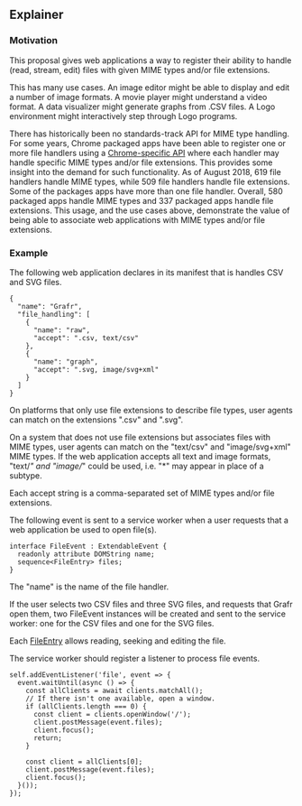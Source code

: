 ## Explainer

### Motivation

This proposal gives web applications a way to register their ability to handle (read, stream, edit) files with given MIME types and/or file extensions.

This has many use cases. An image editor might be able to display and edit a number of image formats. A movie player might understand a video format. A data visualizer might generate graphs from .CSV files. A Logo environment might interactively step through Logo programs.

There has historically been no standards-track API for MIME type handling. For some years, Chrome packaged apps have been able to register one or more file handlers using a [Chrome-specific API](https://developer.chrome.com/apps/manifest/file_handlers) where each handler may handle specific MIME types and/or file extensions. This provides some insight into the demand for such functionality. As of August 2018, 619 file handlers handle MIME types, while 509 file handlers handle file extensions. Some of the packages apps have more than one file handler. Overall, 580 packaged apps handle MIME types and 337 packaged apps handle file extensions. This usage, and the use cases above, demonstrate the value of being able to associate web applications with MIME types and/or file extensions.

### Example

The following web application declares in its manifest that is handles CSV and SVG files.

    {
      "name": "Grafr",
      "file_handling": [
        {
          "name": "raw",
          "accept": ".csv, text/csv"
        },
        {
          "name": "graph",
          "accept": ".svg, image/svg+xml"
        }
      ]
    }

On platforms that only use file extensions to describe file types, user agents can match on the extensions ".csv" and ".svg".

On a system that does not use file extensions but associates files with MIME types, user agents can match on the "text/csv" and "image/svg+xml" MIME types. If the web application accepts all text and image formats, "text/*" and "image/*" could be used, i.e. "*" may appear in place of a subtype.

Each accept string is a comma-separated set of MIME types and/or file extensions.




The following event is sent to a service worker when a user requests that a web application be used to open file(s).

    interface FileEvent : ExtendableEvent {
      readonly attribute DOMString name;
      sequence<FileEntry> files;
    }

The "name" is the name of the file handler.

If the user selects two CSV files and three SVG files, and requests that Grafr open them, two FileEvent instances will be created and sent to the service worker: one for the CSV files and one for the SVG files.

Each [FileEntry](https://www.w3.org/TR/2012/WD-file-system-api-20120417/#the-fileentry-interface) allows reading, seeking and editing the file.



The service worker should register a listener to process file events.

    self.addEventListener('file', event => {
      event.waitUntil(async () => {
        const allClients = await clients.matchAll();
        // If there isn't one available, open a window.
        if (allClients.length === 0) {
          const client = clients.openWindow('/');
          client.postMessage(event.files);
          client.focus();
          return;
        }

        const client = allClients[0];
        client.postMessage(event.files);
        client.focus();
      }());
    });
